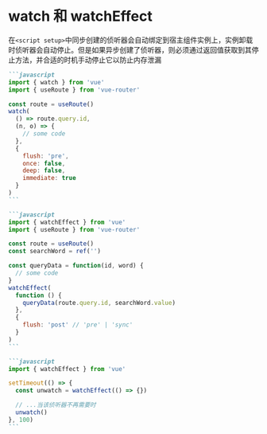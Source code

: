 # watch 和 watchEffect

<div v-click="2">

在`<script setup>`中同步创建的侦听器会自动绑定到宿主组件实例上，实例卸载时侦听器会自动停止。但是如果异步创建了侦听器，则必须通过返回值获取到其停止方法，并合适的时机手动停止它以防止内存泄漏

</div>

````md magic-move
```javascript
import { watch } from 'vue'
import { useRoute } from 'vue-router'

const route = useRoute()
watch(
  () => route.query.id,
  (n, o) => {
    // some code
  },
  {
    flush: 'pre',
    once: false,
    deep: false,
    immediate: true
  }
)
```

```javascript
import { watchEffect } from 'vue'
import { useRoute } from 'vue-router'

const route = useRoute()
const searchWord = ref('')

const queryData = function(id, word) {
  // some code
}
watchEffect(
  function () {
    queryData(route.query.id, searchWord.value)
  },
  {
    flush: 'post' // 'pre' | 'sync'
  }
)
```

```javascript
import { watchEffect } from 'vue'

setTimeout(() => {
  const unwatch = watchEffect(() => {})

  // ...当该侦听器不再需要时
  unwatch()
}, 100)
```
````

<!-- 组合式 API 中的`watch`很像原本的`$watch`，但是有以下两个主要的区别：

1. watch 的第一个参数，不再支持键路径，它应该是一个响应式对象、返回一个值的函数、ref或者这三种类型的值的数组
2. watch 的选项在原本的`immediate`和`deep`之外，还增加了以下选项：
   - `flush`：调整回调函数的刷新机制，这个稍后做讨论
   - `once`：只执行一次回调函数
   - `onTrack`/`onTrigger`：调试侦听器的依赖 

Vue3 还提供了一个`watchEffect`方法用于自动追踪所有依赖，并在依赖改变时触发副作用函数，`watchEffet`接收两个参数，第一个即是副作用函数，第二个是 watch 的选项，不过不包括`once`、`immediate`、`deep`。在使用时，`watch`，`watchEffect`有三个区别：

1. watch 更明确由哪个状态触发的侦听器，而 watchEffect 自动追踪依赖变化触发侦听器
2. watch 可以访问侦听状态变化的前后值，watchEffect 则不可以
3. watch 是懒执行副作用，而 watchEffect 会立刻执行副作用函数 -->